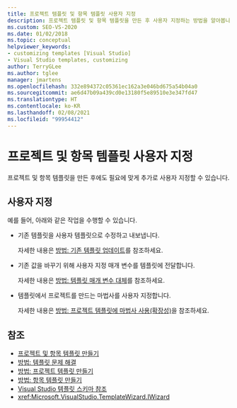 ```yaml
---
title: 프로젝트 템플릿 및 항목 템플릿 사용자 지정
description: 프로젝트 템플릿 및 항목 템플릿을 만든 후 사용자 지정하는 방법을 알아봅니다.
ms.custom: SEO-VS-2020
ms.date: 01/02/2018
ms.topic: conceptual
helpviewer_keywords:
- customizing templates [Visual Studio]
- Visual Studio templates, customizing
author: TerryGLee
ms.author: tglee
manager: jmartens
ms.openlocfilehash: 332e894372c05361ec162a3e046bd675a54b04a0
ms.sourcegitcommit: ae6d47b09a439cd0e13180f5e89510e3e347fd47
ms.translationtype: HT
ms.contentlocale: ko-KR
ms.lasthandoff: 02/08/2021
ms.locfileid: "99954412"
---
```

# <a name="customize-project-and-item-templates"></a>프로젝트 및 항목 템플릿 사용자 지정

프로젝트 및 항목 템플릿을 만든 후에도 필요에 맞게 추가로 사용자 지정할 수 있습니다.

## <a name="customizations"></a>사용자 지정

예를 들어, 아래와 같은 작업을 수행할 수 있습니다.

- 기존 템플릿을 사용자 템플릿으로 수정하고 내보냅니다.

   자세한 내용은 [방법: 기존 템플릿 업데이트](../ide/how-to-update-existing-templates.md)를 참조하세요.

- 기존 값을 바꾸기 위해 사용자 지정 매개 변수를 템플릿에 전달합니다.

   자세한 내용은 [방법: 템플릿 매개 변수 대체](../ide/how-to-substitute-parameters-in-a-template.md)를 참조하세요.

- 템플릿에서 프로젝트를 만드는 마법사를 사용자 지정합니다.

   자세한 내용은 [방법: 프로젝트 템플릿에 마법사 사용(확장성)](../extensibility/how-to-use-wizards-with-project-templates.md)을 참조하세요.

## <a name="see-also"></a>참조

- [프로젝트 및 항목 템플릿 만들기](../ide/creating-project-and-item-templates.md)
- [방법: 템플릿 문제 해결](../ide/how-to-troubleshoot-templates.md)
- [방법: 프로젝트 템플릿 만들기](../ide/how-to-create-project-templates.md)
- [방법: 항목 템플릿 만들기](../ide/how-to-create-item-templates.md)
- [Visual Studio 템플릿 스키마 참조](../extensibility/visual-studio-template-schema-reference.md)
- <xref:Microsoft.VisualStudio.TemplateWizard.IWizard>
